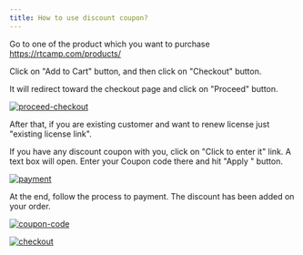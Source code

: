 ```yaml
---
title: How to use discount coupon?
---
```


Go to one of the product which you want to purchase https://rtcamp.com/products/

Click on "Add to Cart" button, and then click on "Checkout" button.

It will redirect toward the checkout page and click on "Proceed" button.

[![proceed-checkout](https://cloud.githubusercontent.com/assets/7771963/11436404/64231d0c-950a-11e5-8476-f102bc6fdafe.png)](https://cloud.githubusercontent.com/assets/7771963/11436404/64231d0c-950a-11e5-8476-f102bc6fdafe.png)

After that, if you are existing customer and want to renew license just "existing license link".


If you have any discount coupon with you, click on "Click to enter it" link. A text box will open. Enter your Coupon code there and hit "Apply " button.

[![payment](https://cloud.githubusercontent.com/assets/7771963/11436456/c2e133e2-950a-11e5-8450-80ec591be7b0.png)](https://cloud.githubusercontent.com/assets/7771963/11436456/c2e133e2-950a-11e5-8450-80ec591be7b0.png)

At the end, follow the process to payment. The discount has been added on your order.

[![coupon-code](https://cloud.githubusercontent.com/assets/7771963/11436439/a2d9700a-950a-11e5-9ac9-71d8c6860917.png)](https://cloud.githubusercontent.com/assets/7771963/11436439/a2d9700a-950a-11e5-9ac9-71d8c6860917.png)

[![checkout](https://cloud.githubusercontent.com/assets/7771963/11436465/d70fc518-950a-11e5-9dca-1506a5032108.png)](https://cloud.githubusercontent.com/assets/7771963/11436465/d70fc518-950a-11e5-9dca-1506a5032108.png)
